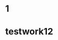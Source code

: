          

                                                                                     
 
# 1  
  
 # testwork12 

 
  
